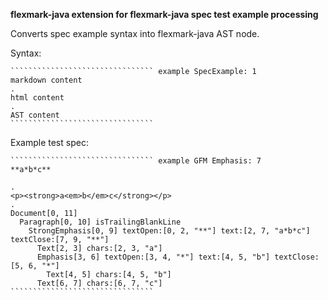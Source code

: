 **flexmark-java extension for flexmark-java spec test example processing**

Converts spec example syntax into flexmark-java AST node.

Syntax:

    ```````````````````````````````` example SpecExample: 1
    markdown content
    .
    html content
    .
    AST content
    ````````````````````````````````
    
Example test spec:    

    ```````````````````````````````` example GFM Emphasis: 7
    **a*b*c**
    
    .
    <p><strong>a<em>b</em>c</strong></p>
    .
    Document[0, 11]
      Paragraph[0, 10] isTrailingBlankLine
        StrongEmphasis[0, 9] textOpen:[0, 2, "**"] text:[2, 7, "a*b*c"] textClose:[7, 9, "**"]
          Text[2, 3] chars:[2, 3, "a"]
          Emphasis[3, 6] textOpen:[3, 4, "*"] text:[4, 5, "b"] textClose:[5, 6, "*"]
            Text[4, 5] chars:[4, 5, "b"]
          Text[6, 7] chars:[6, 7, "c"]
    ````````````````````````````````

